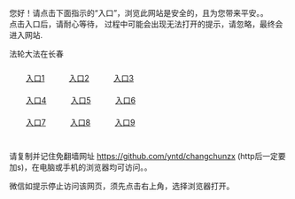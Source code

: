 您好！请点击下面指示的“入口”，浏览此网站是安全的，且为您带来平安。。 <br/>
点击入口后，请耐心等待， 过程中可能会出现无法打开的提示，请忽略，最终会进入网站. </br>

法轮大法在长春<br/>
<div style="padding:10px"><a style="margin:20px" target="_blank" href="https://dtnd72ozmaxfm.cloudfront.net/2Qpsp?mmsrdauc" id="ccLink1" rel="nofollow">入口1</a> <a target="_blank" style="margin:20px" href="https://d18iiaaf7if4xv.cloudfront.net/2Qpsp?bpyrlfv" id="ccLink2" rel="nofollow">入口2</a> <a style="margin:20px" target="_blank" href="https://d2jrm9kn1we8ls.cloudfront.net/2Qpsp?bpibtx" id="ccLink3" rel="nofollow">入口3</a></div>

<div style="padding:10px" ><a style="margin:20px" target="_blank" href="https://dtnd72ozmaxfm.cloudfront.net/2Qpsp?mmsrdauc" id="ccLink4" rel="nofollow">入口4</a> <a style="margin:20px" href="https://d18iiaaf7if4xv.cloudfront.net/2Qpsp?bpyrlfv" target="_blank" id="ccLink5" rel="nofollow">入口5</a> <a style="margin:20px" href="https://d2jrm9kn1we8ls.cloudfront.net/2Qpsp?bpibtx" target="_blank" id="ccLink6" rel="nofollow">入口6</a></div>

<div style="padding:10px"><a style="margin:20px" target="_blank" href="https://dtnd72ozmaxfm.cloudfront.net/2Qpsp?mmsrdauc" id="ccLink7" rel="nofollow">入口7</a> <a style="margin:20px" href="https://d18iiaaf7if4xv.cloudfront.net/2Qpsp?bpyrlfv" target="_blank" id="ccLink8" rel="nofollow">入口8</a> <a style="margin:20px" target="_blank" href="https://d2jrm9kn1we8ls.cloudfront.net/2Qpsp?bpibtx" id="ccLink9" rel="nofollow">入口9</a></div>

<br/>



请复制并记住免翻墙网址 https://github.com/yntd/changchunzx (http后一定要加s)，在电脑或手机的浏览器均可访问。。<br/>

微信如提示停止访问该网页，须先点击右上角，选择浏览器打开。
